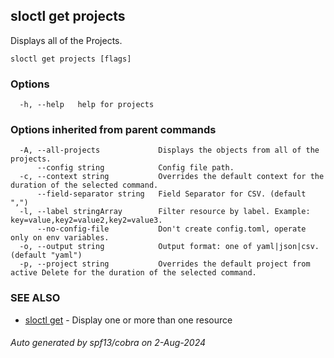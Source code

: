 ## sloctl get projects

Displays all of the Projects.

```
sloctl get projects [flags]
```

### Options

```
  -h, --help   help for projects
```

### Options inherited from parent commands

```
  -A, --all-projects             Displays the objects from all of the projects.
      --config string            Config file path.
  -c, --context string           Overrides the default context for the duration of the selected command.
      --field-separator string   Field Separator for CSV. (default ",")
  -l, --label stringArray        Filter resource by label. Example: key=value,key2=value2,key2=value3.
      --no-config-file           Don't create config.toml, operate only on env variables.
  -o, --output string            Output format: one of yaml|json|csv. (default "yaml")
  -p, --project string           Overrides the default project from active Delete for the duration of the selected command.
```

### SEE ALSO

* [sloctl get](sloctl_get.md)	 - Display one or more than one resource

###### Auto generated by spf13/cobra on 2-Aug-2024
